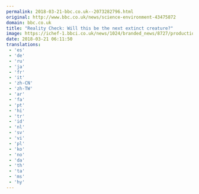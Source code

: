 ```yaml
---
permalink: 2018-03-21-bbc.co.uk--2073282796.html
original: http://www.bbc.co.uk/news/science-environment-43475872
domain: bbc.co.uk
title: "Reality Check: Will this be the next extinct creature?"
image: https://ichef-1.bbci.co.uk/news/1024/branded_news/8727/production/_100499543_d33c82bf-699d-4da9-9a0b-7b34c0c71d12.jpg
date: 2018-03-21 06:11:50
translations: 
 - 'es'
 - 'de'
 - 'ru'
 - 'ja'
 - 'fr'
 - 'it'
 - 'zh-CN'
 - 'zh-TW'
 - 'ar'
 - 'fa'
 - 'pt'
 - 'hi'
 - 'tr'
 - 'id'
 - 'nl'
 - 'sv'
 - 'vi'
 - 'pl'
 - 'ko'
 - 'no'
 - 'da'
 - 'th'
 - 'ta'
 - 'ms'
 - 'hy'
---
```


